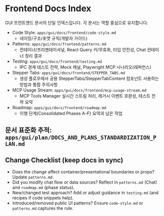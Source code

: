 # Frontend Docs Index

GUI 프런트엔드 문서의 단일 인덱스입니다. 각 문서는 역할 중심으로 유지합니다.

- Code Style: `apps/gui/docs/frontend/code-style.md`
  - 네이밍/구조/포맷 규칙(개발자 가이드)
- Patterns: `apps/gui/docs/frontend/patterns.md`
  - 컨테이너/프리젠테이셔널, React Query 키/무효화, 타입 안전성, Chat 컨테이너 정리 결과
- Testing: `apps/gui/docs/frontend/testing.md`
  - IPC 경계 테스트 전략, Mock 채널, Playwright MCP 시나리오(레퍼런스)
- Stepper Tabs: `apps/gui/docs/frontend/STEPPER_TABS.md`
  - 생성 플로우에서 공용 StepperTabs/StepperTabContent 컴포넌트 사용하는 방법과 통합 주의사항
- MCP Usage Stream: `apps/gui/docs/frontend/mcp-usage-stream.md`
  - MCP Tools Manager 실시간 스트림 처리, 레거시 이벤트 호환성, 테스트 전략 요약
- Roadmap: `apps/gui/docs/frontend/roadmap.md`
  - 이행 단계(Consolidated Phases A–F) 요약과 남은 작업

## 문서 표준화 추적: `apps/gui/plan/DOCS_AND_PLANS_STANDARDIZATION_PLAN.md`

## Change Checklist (keep docs in sync)

- Does the change affect container/presentational boundaries or props? Update `patterns.md`.
- Did you modify chat flow or data sources? Reflect in `patterns.md` (Chat) and `roadmap.md` (phase status).
- New/changed test approach? Add or adjust guidance in `testing.md` (and recipes if code snippets help).
- Introduced/removed public UI patterns? Ensure `code-style.md` or `patterns.md` captures the rule.
